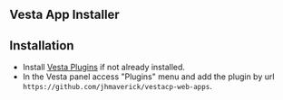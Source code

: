 ## Vesta App Installer

## Installation

* Install [Vesta Plugins](https://github.com/jhmaverick/vestacp-plugins) if not already installed.
* In the Vesta panel access "Plugins" menu and add the plugin by url `https://github.com/jhmaverick/vestacp-web-apps`.

